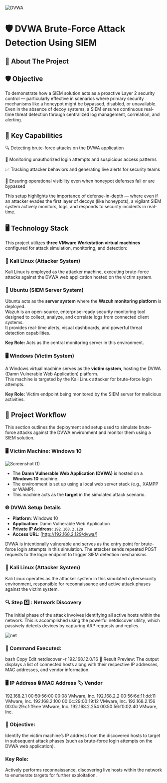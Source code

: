 ![DVWA](https://github.com/user-attachments/assets/79311e79-744a-4036-b341-000746384ff0)
# 🛡️ DVWA Brute-Force Attack Detection Using SIEM  

## 📖 About The Project  

## 🛡️ Objective  

To demonstrate how a SIEM solution acts as a proactive Layer 2 security control — particularly effective in scenarios where primary security mechanisms like a honeypot might be bypassed, disabled, or unavailable. Even in the absence of decoy systems, a SIEM ensures continuous real-time threat detection through centralized log management, correlation, and alerting.  

## 🎯 Key Capabilities  

🔍 Detecting brute-force attacks on the DVWA application  

🚫 Monitoring unauthorized login attempts and suspicious access patterns  

📈 Tracking attacker behaviors and generating live alerts for security teams  

📡 Ensuring operational visibility even when honeypot defenses fail or are bypassed  

This setup highlights the importance of defense-in-depth — where even if an attacker evades the first layer of decoys (like honeypots), a vigilant SIEM system actively monitors, logs, and responds to security incidents in real-time.
## 🖥️ Technology Stack  

This project utilizes **three VMware Workstation virtual machines** configured for attack simulation, monitoring, and detection:

### 🐉 Kali Linux (Attacker System)  

Kali Linux is employed as the attacker machine, executing brute-force attacks against the DVWA web application hosted on the victim system.

### 🐧 Ubuntu (SIEM Server System)  

Ubuntu acts as the **server system** where the **Wazuh monitoring platform** is deployed.  
Wazuh is an open-source, enterprise-ready security monitoring tool designed to collect, analyze, and correlate logs from connected client systems.  
It provides real-time alerts, visual dashboards, and powerful threat detection capabilities.

**Key Role:** Acts as the central monitoring server in this environment.

### 🖥️ Windows (Victim System)  

A Windows virtual machine serves as the **victim system**, hosting the DVWA (Damn Vulnerable Web Application) platform.  
This machine is targeted by the Kali Linux attacker for brute-force login attempts.

**Key Role:** Victim endpoint being monitored by the SIEM server for malicious activities.

## 🧪 Project Workflow

This section outlines the deployment and setup used to simulate brute-force attacks against the DVWA environment and monitor them using a SIEM solution.

### 🖥️ Victim Machine: Windows 10
![Screenshot (1)](https://github.com/user-attachments/assets/841cf526-168e-488a-a7d2-21fec9d95526)

- The **Damn Vulnerable Web Application (DVWA)** is hosted on a **Windows 10** machine.
- The environment is set up using a local web server stack (e.g., XAMPP or WAMP).
- This machine acts as the **target** in the simulated attack scenario.

### 🌐 DVWA Setup Details

- **Platform**: Windows 10  
- **Application**: Damn Vulnerable Web Application  
- **Private IP Address**: `192.168.2.129`  
- **Access URL**: [http://192.168.2.129/dvwa/]

DVWA is intentionally vulnerable and serves as the entry point for brute-force login attempts in this simulation. The attacker sends repeated POST requests to the login endpoint to trigger SIEM detection mechanisms.
### 🐉 Kali Linux (Attacker System)
Kali Linux operates as the attacker system in this simulated cybersecurity environment, responsible for reconnaissance and active attack phases against the victim system.

### 🔍 Step 1️⃣ : Network Discovery
The initial phase of the attack involves identifying all active hosts within the network. This is accomplished using the powerful netdiscover utility, which passively detects devices by capturing ARP requests and replies.

![net](https://github.com/user-attachments/assets/f5b9051a-2b3c-46ec-b384-29fa333e252b)

### 📌 Command Executed:

bash
Copy
Edit
netdiscover -r 192.168.12.0/16
📸 Result Preview:
The output displays a list of connected hosts along with their respective IP addresses, MAC addresses, and vendor information.

### 🖥️ IP Address	🔒 MAC Address	🏷️ Vendor
192.168.2.1	00:50:56:00:00:08	VMware, Inc.
192.168.2.2	00:56:6d:11:dd:11	VMware, Inc.
192.168.2.100	00:0c:29:00:19:12	VMware, Inc.
192.168.2.156	00:0c:29:cf:f9:ee	VMware, Inc.
192.168.2.254	00:50:56:f0:02:40	VMware, Inc.

### 🎯 Objective:
Identify the victim machine’s IP address from the discovered hosts to target in subsequent attack phases (such as brute-force login attempts on the DVWA web application).

### Key Role:
Actively performs reconnaissance, discovering live hosts within the network to enumerate targets for further exploitation.

